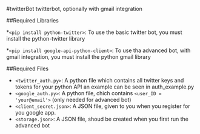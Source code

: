 #twitterBot
twitterbot, optionally with gmail integration

##Required Libraries

*`<pip install python-twitter>`: To use the basic twitter bot, you must install the python-twitter library

*`<pip install google-api-python-client>`: To use tha advanced bot, with gmail integration, you must install the python gmail library


##Required Files
* `<twitter_auth.py>`: A python file which contains all twitter keys and tokens for your python API an example can be seen in auth_example.py
* `<google_auth.py>`: A python file, chich contains `<user_ID = 'your@email'>` (only needed for advanced bot)
* `<client_secret.json>`: A JSON file, given to you when you register for you google app. 
* `<storage.json>`: A JSON file, shoud be created when you first run the advanced bot
